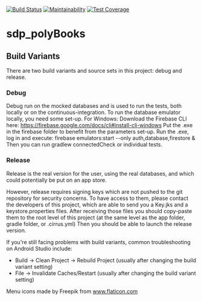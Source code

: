 [![Build Status](https://api.cirrus-ci.com/github/PolyBooks/sdp_polyBooks.svg)](https://cirrus-ci.com/github/PolyBooks/sdp_polyBooks) [![Maintainability](https://api.codeclimate.com/v1/badges/88d946d75c7ee7b15a2c/maintainability)](https://codeclimate.com/github/PolyBooks/sdp_polyBooks/maintainability) [![Test Coverage](https://api.codeclimate.com/v1/badges/88d946d75c7ee7b15a2c/test_coverage)](https://codeclimate.com/github/PolyBooks/sdp_polyBooks/test_coverage)

# sdp_polyBooks

## Build Variants
There are two build variants and source sets in this project: debug and release.

### Debug
Debug run on the mocked databases and is used to run the tests, both locally or on the continuous-integration.
To run the database emulator locally, you need some set-up.
For Windows:
Download the Firebase CLI here: https://firebase.google.com/docs/cli#install-cli-windows
Put the .exe in the firebase folder to benefit from the parameters set-up.
Run the .exe, log in and execute:
firebase emulators:start --only auth,database,firestore &
Then you can run gradlew connectedCheck or individual tests.

### Release
Release is the real version for the user, using the real databases, and which could potentially be put on an app store.

However, release requires signing keys which are not pushed to the git repository for security concerns.
To have access to them, please contact the developers of this project, which are able to send you a Key.jks and a keystore.properties files. 
After receiving those files you should copy-paste them to the root level of this project (at the same level as the app folder, gradle folder, or .cirrus.yml)
Then you should be able to launch the release version. 

If you're still facing problems with build variants, common troubleshooting on Android Studio include:
- Build -> Clean Project -> Rebuild Project (usually after changing the build variant setting)
- File -> Invalidate Caches/Restart (usually after changing the build variant setting)

Menu icons made by Freepik from www.flaticon.com
